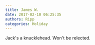 ```yaml
---
title: James W.
date: 2017-02-10 06:25:35
authors: Ripp
categories: Holiday
---
```


 Jack's a knucklehead. Won't be relected.